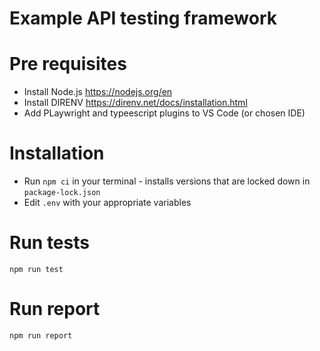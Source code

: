 # Example API testing framework

# Pre requisites
* Install Node.js https://nodejs.org/en
* Install DIRENV https://direnv.net/docs/installation.html
* Add PLaywright and typeescript plugins to VS Code (or chosen IDE)

# Installation
* Run `npm ci` in your terminal - installs versions that are locked down in `package-lock.json`
* Edit `.env` with your appropriate variables

# Run tests
`npm run test`

# Run report
`npm run report`